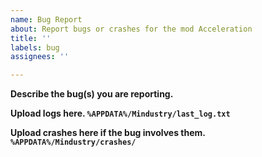 ```yaml
---
name: Bug Report
about: Report bugs or crashes for the mod Acceleration
title: ''
labels: bug
assignees: ''

---
```


**Describe the bug(s) you are reporting.**



**Upload logs here. `%APPDATA%/Mindustry/last_log.txt`**



**Upload crashes here if the bug involves them. `%APPDATA%/Mindustry/crashes/`**


